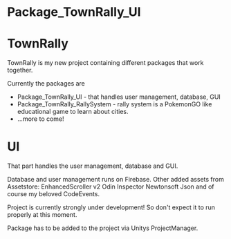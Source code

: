 # Package_TownRally_UI

# TownRally

TownRally is my new project containing different packages that work together.

Currently the packages are 
  - Package_TownRally_UI - that handles user management, database, GUI
  - Package_TownRally_RallySystem - rally system is a PokemonGO like educational game to learn about cities.
  - ...more to come!
  
# UI

That part handles the user management, database and GUI.

Database and user management runs on Firebase.
Other added assets from Assetstore:
  EnhancedScroller v2
  Odin Inspector
  Newtonsoft Json
  and of course my beloved CodeEvents.
  
Project is currently strongly under development! So don't expect it to run properly at this moment.

Package has to be added to the project via Unitys ProjectManager.
